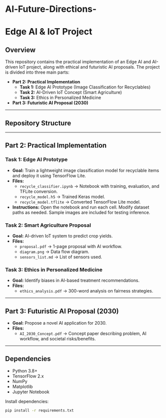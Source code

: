 # Al-Future-Directions-
# Edge AI & IoT Project

## Overview
This repository contains the practical implementation of an Edge AI and AI-driven IoT project, along with ethical and futuristic AI proposals. The project is divided into three main parts:

- **Part 2: Practical Implementation**
  - **Task 1:** Edge AI Prototype (Image Classification for Recyclables)
  - **Task 2:** AI-Driven IoT Concept (Smart Agriculture)
  - **Task 3:** Ethics in Personalized Medicine
- **Part 3: Futuristic AI Proposal (2030)**

---

## Repository Structure


---

## Part 2: Practical Implementation

### Task 1: Edge AI Prototype
- **Goal:** Train a lightweight image classification model for recyclable items and deploy it using TensorFlow Lite.
- **Files:**
  - `recycle_classifier.ipynb` → Notebook with training, evaluation, and TFLite conversion.
  - `recycle_model.h5` → Trained Keras model.
  - `recycle_model.tflite` → Converted TensorFlow Lite model.
- **Instructions:** Open the notebook and run each cell. Modify dataset paths as needed. Sample images are included for testing inference.

### Task 2: Smart Agriculture Proposal
- **Goal:** AI-driven IoT system to predict crop yields.
- **Files:**
  - `proposal.pdf` → 1-page proposal with AI workflow.
  - `diagram.png` → Data flow diagram.
  - `sensors_list.md` → List of sensors used.

### Task 3: Ethics in Personalized Medicine
- **Goal:** Identify biases in AI-based treatment recommendations.
- **Files:**
  - `ethics_analysis.pdf` → 300-word analysis on fairness strategies.

---

## Part 3: Futuristic AI Proposal (2030)
- **Goal:** Propose a novel AI application for 2030.
- **Files:**
  - `AI_2030_Concept.pdf` → Concept paper describing problem, AI workflow, and societal risks/benefits.

---

## Dependencies
- Python 3.8+
- TensorFlow 2.x
- NumPy
- Matplotlib
- Jupyter Notebook

Install dependencies:
```bash
pip install -r requirements.txt
